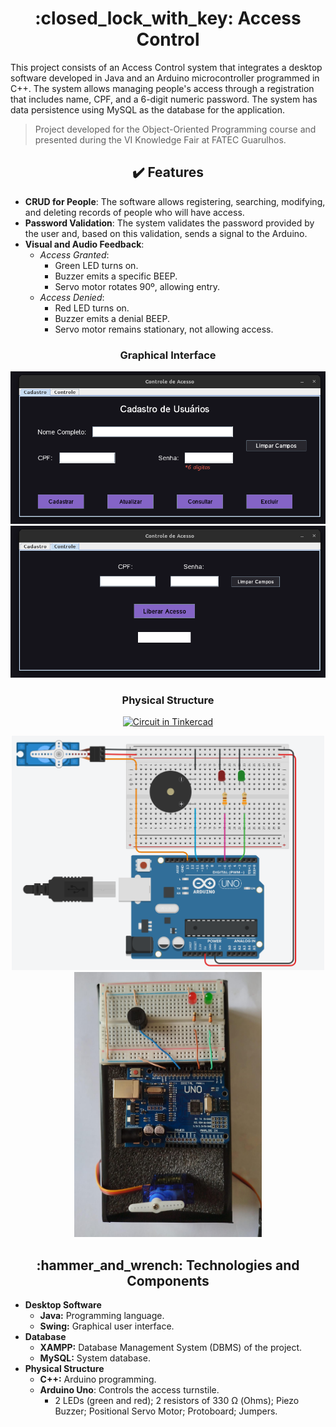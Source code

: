 <h1 align="center"> :closed_lock_with_key: Access Control </h1>

This project consists of an Access Control system that integrates a desktop software developed in Java and an Arduino microcontroller programmed in C++. The system allows managing people's access through a registration that includes name, CPF, and a 6-digit numeric password. The system has data persistence using MySQL as the database for the application.

> Project developed for the Object-Oriented Programming course and presented during the VI Knowledge Fair at FATEC Guarulhos.

<h2 align="center">✔️ Features</h2>

- **CRUD for People**: The software allows registering, searching, modifying, and deleting records of people who will have access.
- **Password Validation**: The system validates the password provided by the user and, based on this validation, sends a signal to the Arduino.
- **Visual and Audio Feedback**:
  - *Access Granted*:
    - Green LED turns on.
    - Buzzer emits a specific BEEP.
    - Servo motor rotates 90º, allowing entry.
  - *Access Denied*:
    - Red LED turns on.
    - Buzzer emits a denial BEEP.
    - Servo motor remains stationary, not allowing access.

<div align="center">

### Graphical Interface

<img src="https://github.com/gabriellabueno/controle-de-acesso/blob/main/imagens/cadastro.png" alt="Registration Screen">  

<img src="https://github.com/gabriellabueno/controle-de-acesso/blob/main/imagens/controle.png" alt="Control Screen">  


### Physical Structure
     
[![Circuit in Tinkercad](https://img.shields.io/badge/Circuit%20in%20Tinkercad-orange?style=for-the-badge&)](https://www.tinkercad.com/things/0K7h18Z1G8F-controle-de-acesso)  

<img src="https://github.com/gabriellabueno/controle-de-acesso/blob/main/imagens/circuito-tinkercad.png" width="500px" alt="Circuit in Tinkercad">  

<img src="https://github.com/gabriellabueno/controle-de-acesso/blob/main/imagens/circuito-fisico.jpeg" width="300px" alt="Physical Circuit">  
</div>

<h2 align="center"> :hammer_and_wrench: Technologies and Components </h2>

- **Desktop Software**
  - **Java:** Programming language.
  - **Swing:** Graphical user interface.
- **Database**
  - **XAMPP:** Database Management System (DBMS) of the project.
  - **MySQL:** System database.
- **Physical Structure**
  - **C++:** Arduino programming.
  - **Arduino Uno**: Controls the access turnstile.
    - 2 LEDs (green and red); 2 resistors of 330 Ω (Ohms); Piezo Buzzer; Positional Servo Motor; Protoboard; Jumpers.
